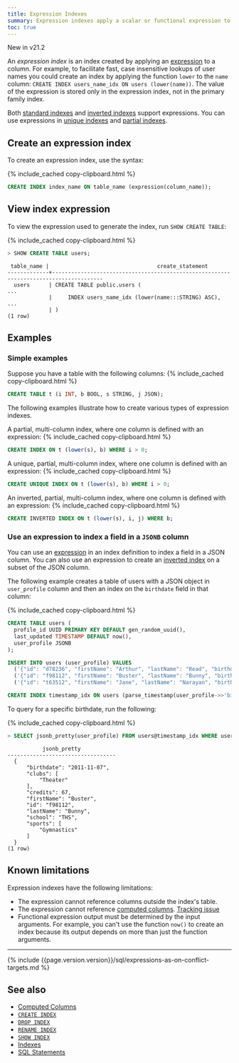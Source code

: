 ```yaml
---
title: Expression Indexes
summary: Expression indexes apply a scalar or functional expression to one or more columns.
toc: true
---
```


<span class="version-tag">New in v21.2</span>

An _expression index_ is an index created by applying an [expression](scalar-expressions.html) to a column. For example, to facilitate fast, case insensitive lookups of user names you could create an index by applying the function `lower` to the `name` column: `CREATE INDEX users_name_idx ON users (lower(name))`. The value of the expression is stored only in the expression index, not in the primary family index.

Both [standard indexes](create-index.html) and [inverted indexes](inverted-indexes.html) support expressions. You can use expressions in [unique indexes](create-index.html#unique-indexes) and [partial indexes](partial-indexes.html).

## Create an expression index

To create an expression index, use the syntax:

{% include_cached copy-clipboard.html %}
~~~sql
CREATE INDEX index_name ON table_name (expression(column_name));
~~~

## View index expression

To view the expression used to generate the index, run `SHOW CREATE TABLE`:

{% include_cached copy-clipboard.html %}
~~~sql
> SHOW CREATE TABLE users;
~~~

~~~
 table_name |                                  create_statement
-------------+--------------------------------------------------------------------------------------
  users      | CREATE TABLE public.users (
...
             |     INDEX users_name_idx (lower(name:::STRING) ASC),
...
             | )
(1 row)
~~~


## Examples

### Simple examples

Suppose you have a table with the following columns:
{% include_cached copy-clipboard.html %}
~~~sql
CREATE TABLE t (i INT, b BOOL, s STRING, j JSON);
~~~

The following examples illustrate how to create various types of expression indexes.

A partial, multi-column index, where one column is defined with an expression:
{% include_cached copy-clipboard.html %}
~~~sql
CREATE INDEX ON t (lower(s), b) WHERE i > 0;
~~~

A unique, partial, multi-column index, where one column is defined with an expression:
{% include_cached copy-clipboard.html %}
~~~sql
CREATE UNIQUE INDEX ON t (lower(s), b) WHERE i > 0;
~~~

An inverted, partial, multi-column index, where one column is defined with an expression:
{% include_cached copy-clipboard.html %}
~~~sql
CREATE INVERTED INDEX ON t (lower(s), i, j) WHERE b;
~~~

### Use an expression to index a field in a `JSONB` column

You can use an [expression](expression-indexes.html) in an index definition to index a field in a JSON column. You can also use an expression to create an [inverted index](inverted-indexes.html) on a subset of the JSON column.

The following example creates a table of users with a JSON object in `user_profile` column and then an index on the `birthdate` field in that column:

{% include_cached copy-clipboard.html %}
~~~sql
CREATE TABLE users (
  profile_id UUID PRIMARY KEY DEFAULT gen_random_uuid(),
  last_updated TIMESTAMP DEFAULT now(),
  user_profile JSONB
);

INSERT INTO users (user_profile) VALUES
  ('{"id": "d78236", "firstName": "Arthur", "lastName": "Read", "birthdate": "2010-01-25", "school": "PVPHS", "credits": 120, "sports": ["none"], "clubs": ["Robotics"]}'),
  ('{"id": "f98112", "firstName": "Buster", "lastName": "Bunny", "birthdate": "2011-11-07",  "school": "THS", "credits": 67, "sports": ["Gymnastics"], "clubs": ["Theater"]}'),
  ('{"id": "t63512", "firstName": "Jane", "lastName": "Narayan", "birthdate": "2012-12-12", "school" : "Brooklyn Tech", "credits": 98, "sports": ["Track and Field"], "clubs": ["Chess"]}');

CREATE INDEX timestamp_idx ON users (parse_timestamp(user_profile->>'birthdate'));
~~~

To query for a specific birthdate, run the following:

{% include_cached copy-clipboard.html %}
~~~sql
> SELECT jsonb_pretty(user_profile) FROM users@timestamp_idx WHERE user_profile->'birthdate' = '"2011-11-07"';
~~~

~~~
           jsonb_pretty
----------------------------------
  {
      "birthdate": "2011-11-07",
      "clubs": [
          "Theater"
      ],
      "credits": 67,
      "firstName": "Buster",
      "id": "f98112",
      "lastName": "Bunny",
      "school": "THS",
      "sports": [
          "Gymnastics"
      ]
  }
(1 row)
~~~


## Known limitations

Expression indexes have the following limitations:

- The expression cannot reference columns outside the index's table.
- The expression cannot reference [computed columns](computed-columns.html). [Tracking issue](https://github.com/cockroachdb/cockroach/issues/67900)
- Functional expression output must be determined by the input arguments. For example, you can't use the function `now()` to create an index because its output depends on more than just the function arguments.

----

{% include {{page.version.version}}/sql/expressions-as-on-conflict-targets.md %}

## See also

- [Computed Columns](computed-columns.html)
- [`CREATE INDEX`](create-index.html)
- [`DROP INDEX`](drop-index.html)
- [`RENAME INDEX`](rename-index.html)
- [`SHOW INDEX`](show-index.html)
- [Indexes](indexes.html)
- [SQL Statements](sql-statements.html)
